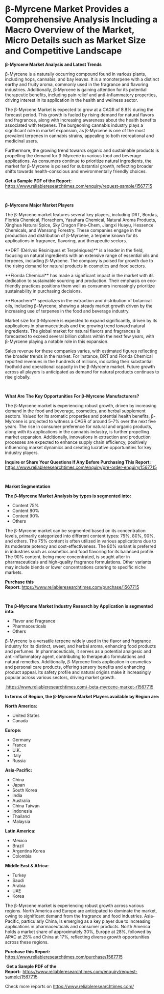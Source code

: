<p><h1>β-Myrcene Market Provides a Comprehensive Analysis Including a Macro Overview of the Market, Micro Details such as Market Size and Competitive Landscape</h1></p><p><strong>β-Myrcene Market Analysis and Latest Trends</strong></p>
<p><p>β-Myrcene is a naturally occurring compound found in various plants, including hops, cannabis, and bay leaves. It is a monoterpene with a distinct earthy and fruity aroma, commonly used in the fragrance and flavoring industries. Additionally, β-Myrcene is gaining attention for its potential therapeutic benefits, including pain relief and anti-inflammatory properties, driving interest in its application in the health and wellness sector.</p><p>The β-Myrcene Market is expected to grow at a CAGR of 8.8% during the forecast period. This growth is fueled by rising demand for natural flavors and fragrances, along with increasing awareness about the health benefits associated with terpenes. The burgeoning cannabis industry plays a significant role in market expansion, as β-Myrcene is one of the most prevalent terpenes in cannabis strains, appealing to both recreational and medicinal users.</p><p>Furthermore, the growing trend towards organic and sustainable products is propelling the demand for β-Myrcene in various food and beverage applications. As consumers continue to prioritize natural ingredients, the market for β-Myrcene is poised for substantial growth, reflecting broader shifts towards health-conscious and environmentally friendly choices.</p></p>
<p><strong>Get a Sample PDF of the Report:&nbsp;</strong> <a href="https://www.reliableresearchtimes.com/enquiry/request-sample/1567715?utm_campaign=3290&utm_medium=2&utm_source=Github&utm_content=ia&utm_term=23032025&utm_id=b-myrcene">https://www.reliableresearchtimes.com/enquiry/request-sample/1567715</a></p>
<p>&nbsp;</p>
<p><strong>β-Myrcene Major Market Players</strong></p>
<p><p>The β-Myrcene market features several key players, including DRT, Bordas, Florida Chemical, Florachem, Yasuhara Chemical, Natural Aroma Products, Xinghua Natural Spice, Sky Dragon Fine-Chem, Jiangxi Huayu, Hessence Chemicals, and Wansong Forestry. These companies engage in the production and distribution of β-Myrcene, a terpene known for its applications in fragrance, flavoring, and therapeutic sectors.</p><p>**DRT (Dérivés Résiniques et Terpéniques)** is a leader in the field, focusing on natural ingredients with an extensive range of essential oils and terpenes, including β-Myrcene. The company is poised for growth due to the rising demand for natural products in cosmetics and food sectors.</p><p>**Florida Chemical** has made a significant impact in the market with its dedication to sustainable sourcing and production. Their emphasis on eco-friendly practices positions them well as consumers increasingly prioritize sustainability in purchasing decisions.</p><p>**Florachem** specializes in the extraction and distribution of botanical oils, including β-Myrcene, showing a steady market growth driven by the increasing use of terpenes in the food and beverage industry.</p><p>Market size for β-Myrcene is expected to expand significantly, driven by its applications in pharmaceuticals and the growing trend toward natural ingredients. The global market for natural flavors and fragrances is forecasted to exceed several billion dollars within the next few years, with β-Myrcene playing a notable role in this expansion.</p><p>Sales revenue for these companies varies, with estimated figures reflecting the broader trends in the market. For instance, DRT and Florida Chemical reported revenues in the hundreds of millions, indicating their substantial foothold and operational capacity in the β-Myrcene market. Future growth across all players is anticipated as demand for natural products continues to rise globally.</p></p>
<p>&nbsp;</p>
<p><strong>What Are The Key Opportunities For β-Myrcene Manufacturers?</strong></p>
<p><p>The β-Myrcene market is experiencing robust growth, driven by increasing demand in the food and beverage, cosmetics, and herbal supplement sectors. Valued for its aromatic properties and potential health benefits, β-Myrcene is projected to witness a CAGR of around 5-7% over the next five years. The rise in consumer preference for natural and organic products, along with its applications in the cannabis industry, is further propelling market expansion. Additionally, innovations in extraction and production processes are expected to enhance supply chain efficiency, positively influencing market dynamics and creating lucrative opportunities for key industry players.</p></p>
<p><strong>Inquire or Share Your Questions If Any Before Purchasing This Report:</strong> <a href="https://www.reliableresearchtimes.com/enquiry/pre-order-enquiry/1567715?utm_campaign=3290&utm_medium=2&utm_source=Github&utm_content=ia&utm_term=23032025&utm_id=b-myrcene">https://www.reliableresearchtimes.com/enquiry/pre-order-enquiry/1567715</a></p>
<p>&nbsp;</p>
<p><strong>Market Segmentation</strong></p>
<p><strong>The β-Myrcene Market Analysis by types is segmented into:</strong></p>
<p><ul><li>Content 75%</li><li>Content 80%</li><li>Content 90%</li><li>Others</li></ul></p>
<p><p>The β-Myrcene market can be segmented based on its concentration levels, primarily categorized into different content types: 75%, 80%, 90%, and others. The 75% content is often utilized in various applications due to its moderate potency and cost-effectiveness. The 80% variant is preferred in industries such as cosmetics and food flavoring for its balanced profile. The 90% content, being more concentrated, is sought after in pharmaceuticals and high-quality fragrance formulations. Other variants may include blends or lower concentrations catering to specific niche markets.</p></p>
<p><strong>Purchase this Report:&nbsp;</strong><a href="https://www.reliableresearchtimes.com/purchase/1567715?utm_campaign=3290&utm_medium=2&utm_source=Github&utm_content=ia&utm_term=23032025&utm_id=b-myrcene">https://www.reliableresearchtimes.com/purchase/1567715</a></p>
<p>&nbsp;</p>
<p><strong>The β-Myrcene Market Industry Research by Application is segmented into:</strong></p>
<p><ul><li>Flavor and Fragrance</li><li>Pharmaceuticals</li><li>Others</li></ul></p>
<p><p>β-Myrcene is a versatile terpene widely used in the flavor and fragrance industry for its distinct, sweet, and herbal aroma, enhancing food products and perfumes. In pharmaceuticals, it serves as a potential analgesic and anti-inflammatory agent, contributing to therapeutic formulations and natural remedies. Additionally, β-Myrcene finds application in cosmetics and personal care products, offering sensory benefits and enhancing product appeal. Its safety profile and natural origins make it increasingly popular across various sectors, driving market growth.</p></p>
<p><a href="https://www.reliableresearchtimes.com/-beta-myrcene-market-r1567715?utm_campaign=3290&utm_medium=2&utm_source=Github&utm_content=ia&utm_term=23032025&utm_id=b-myrcene">&nbsp;https://www.reliableresearchtimes.com/-beta-myrcene-market-r1567715</a></p>
<p><strong>In terms of Region, the β-Myrcene Market Players available by Region are:</strong></p>
<p>
    <p> <strong> North America: </strong>
        <ul>
            <li>United States</li>
            <li>Canada</li>
        </ul>
        </p> 
    <p> <strong> Europe: </strong>
        <ul>
            <li>Germany</li>
            <li>France</li>
            <li>U.K.</li>
            <li>Italy</li>
            <li>Russia</li>
        </ul>
        </p> 
    <p> <strong> Asia-Pacific: </strong>
        <ul>
            <li>China</li>
            <li>Japan</li>
            <li>South Korea</li>
            <li>India</li>
            <li>Australia</li>
            <li>China Taiwan</li>
            <li>Indonesia</li>
            <li>Thailand</li>
            <li>Malaysia</li>
        </ul>
        </p> 
    <p> <strong> Latin America: </strong>
        <ul>
            <li>Mexico</li>
            <li>Brazil</li>
            <li>Argentina Korea</li>
            <li>Colombia</li>
        </ul>
        </p> 
    <p> <strong> Middle East & Africa: </strong>
        <ul>
            <li>Turkey</li>
            <li>Saudi</li>
            <li>Arabia</li>
            <li>UAE</li>
            <li>Korea</li>
        </ul>
    </p>
    </p>
<p><p>The β-Myrcene market is experiencing robust growth across various regions. North America and Europe are anticipated to dominate the market, owing to significant demand from the fragrance and food industries. Asia-Pacific, particularly China, is emerging as a key player due to increasing applications in pharmaceuticals and consumer products. North America holds a market share of approximately 30%, Europe at 28%, followed by APAC at 25% and China at 17%, reflecting diverse growth opportunities across these regions.</p></p>
<p><strong>Purchase this Report: </strong><a href="https://www.reliableresearchtimes.com/purchase/1567715?utm_campaign=3290&utm_medium=2&utm_source=Github&utm_content=ia&utm_term=23032025&utm_id=b-myrcene">https://www.reliableresearchtimes.com/purchase/1567715</a></p>
<p>&nbsp;<strong>Get a Sample PDF of the Report:&nbsp;&nbsp;</strong><a href="https://www.reliableresearchtimes.com/enquiry/request-sample/1567715?utm_campaign=3290&utm_medium=2&utm_source=Github&utm_content=ia&utm_term=23032025&utm_id=b-myrcene">https://www.reliableresearchtimes.com/enquiry/request-sample/1567715</a></p>
<p><strong></strong></p>
<p>Check more reports on <a href="https://www.reliableresearchtimes.com/?utm_campaign=3290&utm_medium=2&utm_source=Github&utm_content=ia&utm_term=23032025&utm_id=b-myrcene">https://www.reliableresearchtimes.com/</a></p>